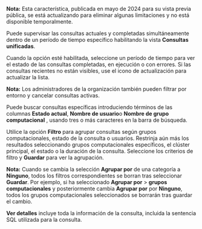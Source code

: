 **Nota:** Esta característica, publicada en mayo de 2024 para su vista previa pública, se está actualizando para eliminar algunas limitaciones y no está disponible temporalmente.

Puede supervisar las consultas actuales y completadas simultáneamente dentro de un período de tiempo específico habilitando la vista **Consultas unificadas**.

Cuando la opción esté habilitada, seleccione un período de tiempo para ver el estado de las consultas completadas, en ejecución o con errores. Si las consultas recientes no están visibles, use el icono de actualización para actualizar la lista.

**Nota:** Los administradores de la organización también pueden filtrar por entorno y cancelar consultas activas.

Puede buscar consultas específicas introduciendo términos de las columnas **Estado actual**, **Nombre de usuario**o **Nombre de grupo computacional** , usando tres o más caracteres en la barra de búsqueda.

Utilice la opción **Filtro** para agrupar consultas según grupos computacionales, estado de la consulta o usuarios. Restrinja aún más los resultados seleccionando grupos computacionales específicos, el clúster principal, el estado o la duración de la consulta. Seleccione los criterios de filtro y **Guardar** para ver la agrupación.

**Nota:** Cuando se cambia la selección **Agrupar por** de una categoría a **Ninguno**, todos los filtros correspondientes se borran tras seleccionar **Guardar**. Por ejemplo, si ha seleccionado **Agrupar por** > **grupos computacionales** y posteriormente cambia **Agrupar por** por **Ninguno**, todos los grupos computacionales seleccionados se borrarán tras guardar el cambio.

**Ver detalles** incluye toda la información de la consulta, incluida la sentencia SQL utilizada para la consulta.

